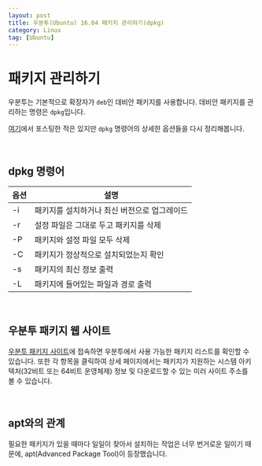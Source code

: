 ```yaml
---
layout: post
title: 우분투(Ubuntu) 16.04 패키지 관리하기(dpkg)
category: Linux
tag: [Ubuntu]
---
```

# 패키지 관리하기

우분투는 기본적으로 확장자가 `deb`인 데비안 패키지를 사용합니다. 데비안 패키지를 관리하는 명령은 `dpkg`입니다.

[여기](/linux/2016/03/11/install-deb-and-rpm-package/)에서 포스팅한 적은 있지만 `dpkg` 명령어의 상세한 옵션들을 다시 정리해봅니다.

<br>

## dpkg 명령어

옵션 | 설명
---|---
-i | 패키지를 설치하거나 최신 버전으로 업그레이드
-r | 설정 파일은 그대로 두고 패키지를 삭제
-P | 패키지와 설정 파일 모두 삭제
-C | 패키지가 정상적으로 설치되었는지 확인
-s | 패키지의 최신 정보 출력
-L | 패키지에 들어있는 파일과 경로 출력

<br>

## 우분투 패키지 웹 사이트

[우분투 패키지 사이트](https://packages.ubuntu.com/)에 접속하면 우분투에서 사용 가능한 패키지 리스트를 확인할 수 있습니다. 또한 각 항목을 클릭하여 상세 페이지에서는 패키지가 지원하는 시스템 아키텍처(32비트 또는 64비트 운영체제) 정보 및 다운로드할 수 있는 미러 사이트 주소를 볼 수 있습니다.

<br>

## apt와의 관계

필요한 패키지가 있을 때마다 일일이 찾아서 설치하는 작업은 너무 번거로운 일이기 때문에, apt(Advanced Package Tool)이 등장했습니다.